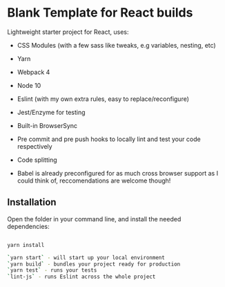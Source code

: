 # Blank Template for React builds

Lightweight starter project for React, uses:

- CSS Modules (with a few sass like tweaks, e.g variables, nesting, etc)
- Yarn
- Webpack 4
- Node 10
- Eslint (with my own extra rules, easy to replace/reconfigure)
- Jest/Enzyme for testing

- Built-in BrowserSync
- Pre commit and pre push hooks to locally lint and test your code respectively
- Code splitting
- Babel is already preconfigured for as much cross browser support as I could think of, reccomendations are welcome though!


## Installation

Open the folder in your command line, and install the needed dependencies:

```bash

yarn install

`yarn start` - will start up your local environment
`yarn build` - bundles your project ready for production
`yarn test` - runs your tests
`lint-js` - runs Eslint across the whole project
